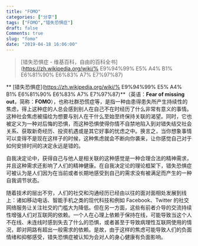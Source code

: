 ```yaml
---
title: "FOMO"
categories: ["分享"]
tags: ["FOMO","错失恐惧症"]
draft: false
Comments: true
slug: "fomo"
date: "2019-04-18 16:06:00"
---
```


> [错失恐惧症 - 维基百科，自由的百科全书](https://zh.wikipedia.org/wiki/% E9%94%99% E5% A4% B1% E6%81%90% E6%83% A7% E7%97%87)

** [错失恐惧症](https://zh.wikipedia.org/wiki/% E9%94%99% E5% A4% B1% E6%81%90% E6%83% A7% E7%97%87)**（英语：**Fear of missing out**，简称：**FOMO**），也称社群恐慌症等，是指一种由患得患失所产生持续性的焦虑，得上这种症的人总会感到别人在自己不在时经历了什么非常有意义的事情。这种社会焦虑被描绘为想要与别人在干什么至始至终保持关联的渴望。同时，它也被定义为一种对后悔的恐惧，而这种恐惧使得你情不自禁地陷入到对错失结交社会关系、获取新奇经历、投资机遇或是其它好事的忧虑之中。换言之，当你想象事情可以变得不是现在这样子的时候，这种焦虑就会不断向你袭来，让你感觉自己对于如何安排时间的决定永远是错的。

自我决定论中，获得自己与他人是相关联的这种感觉是一种合理合法的精神需求，并且这种需求还影响了人们的精神健康。在自我决定论的理论框架下，错失恐惧症可被认为是人们因为在当前或者长期地感受到自己的需求没有被满足而产生的一种自我调节状态。

随着技术的层出不穷，人们的社交和沟通经历已经由以往的面对面相处发展到线上：诸如移动电话、智能手机之类的现代科技和例如 Facebook、Twitter 的社交网络服务让关注社交的门槛大为降低。但在另一方面，这些有前者介导的交流持续性增强人们对互联网的依赖。一个人在心理上依赖于保持在线，可能导致当这个人不在线、未连线时感到失去了什么的恐惧，或者甚至于导致病理性互联网使用的情况，即对网路有超出一般需求的依赖。是故，由于这样的焦虑可能导致人们的负面情绪和抑郁感受，错失恐惧症被认知为会对人的身心健康有负面影响。


